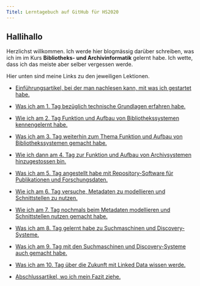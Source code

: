 ```yaml
---
Titel: Lerntagebuch auf GitHub für HS2020
---
```


## Hallihallo 

Herzlichst willkommen. Ich werde hier blogmässig darüber schreiben, was ich im im Kurs **Bibliotheks- und Archivinformatik** gelernt habe. Ich wette, dass ich das meiste aber selber vergessen werde. 

Hier unten sind meine Links zu den jeweiligen Lektionen. 

* <a href="https://charleswinkler.github.io/2020/09/10/einfuehrung.html">Einführungsartikel, bei der man nachlesen kann, mit was ich gestartet habe.</a>

* <a href="https://charleswinkler.github.io/2020/09/10/tag1.html">Was ich am 1. Tag bezüglich technische Grundlagen erfahren habe.</a> 

* <a href="https://charleswinkler.github.io/2020/09/25/tag2.html">Wie ich am 2. Tag Funktion und Aufbau von Bibliothekssystemen kennengelernt habe.</a>

* <a href="https://charleswinkler.github.io/2020/10/02/tag3.html">Was ich am 3. Tag weiterhin zum Thema Funktion und Aufbau von Bibliothekssystemen gemacht habe.</a>

* <a href="https://charleswinkler.github.io/2020/10/09/tag4.html">Wie ich dann am 4. Tag zur Funktion und Aufbau von Archivsystemen hinzugestossen bin.</a>

* <a href="https://charleswinkler.github.io/2020/10/16/tag5.html">Was ich am 5. Tag angestellt habe mit Repository-Software für Publikationen und Forschungsdaten.</a>

* <a href="https://charleswinkler.github.io/2020/10/30/tag6.html">Wie ich am 6. Tag versuche, Metadaten zu modellieren und Schnittstellen zu nutzen.</a>

* <a href="https://charleswinkler.github.io/2020/11/20/tag7.html">Wie ich am 7. Tag nochmals beim Metadaten modellieren und Schnittstellen nutzen gemacht habe. </a>

* <a href="https://charleswinkler.github.io/2020/11/27/tag8.html">Was ich am 8. Tag gelernt habe zu Suchmaschinen und Discovery-Systeme.</a>

* <a href="https://charleswinkler.github.io/2020/12/11/tag9.html">Was ich am 9. Tag mit den Suchmaschinen und Discovery-Systeme auch gemacht habe.</a>

* <a href="https://charleswinkler.github.io/2020/12/18/tag10.html">Was ich am 10. Tag über die Zukunft mit Linked Data wissen werde.</a>

* <a href="https://charleswinkler.github.io/2020/12/18/abschluss.html">Abschlussartikel, wo ich mein Fazit ziehe.</a>
